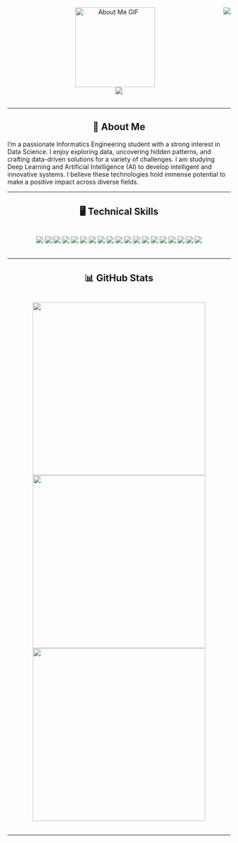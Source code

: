 <img align="right" src="https://visitor-badge.laobi.icu/badge?page_id=ranggaperrr.ranggaperrr" />
<div align="center"> 
  <img src="https://github.com/7oSkaaa/7oSkaaa/blob/main/Images/about_me.gif?raw=true" alt="About Me GIF" width="180px">
</div>
<div align="center"> 
  <a herf="https://git.io/typing-svg">
    <img src="https://readme-typing-svg.herokuapp.com/?font=Righteous&size=35&center=true&vCenter=true&width=500&height=70&duration=4000&lines=Hi+There!+👋;+I'm+Rangga+Permana+Putra!;" />
</div>
<br/>
<hr/>
<h2 align="center"> 💫 About Me </h2>
    I’m a passionate Informatics Engineering student with a strong interest in Data Science. I enjoy exploring data, uncovering hidden patterns, and crafting data-driven solutions for a variety of challenges.
I am studying Deep Learning and Artificial Intelligence (AI) to develop intelligent and innovative systems. I believe these technologies hold immense potential to make a positive impact across diverse fields.
 <hr/>
<h2 align="center"> 🖥️ Technical Skills  </h2>
<br/>
<div align="center">
    <img src="https://img.shields.io/badge/JavaScript-323330?style=for-the-badge&logo=javascript&logoColor=F7DF1E"/>
    <img src="https://img.shields.io/badge/Python-FFD43B?style=for-the-badge&logo=python&logoColor=blue" />
    <img src="https://img.shields.io/badge/Numpy-777BB4?style=for-the-badge&logo=numpy&logoColor=white" />
    <img src="https://img.shields.io/badge/Pandas-2C2D72?style=for-the-badge&logo=pandas&logoColor=white" />
    <img src="https://img.shields.io/badge/scikit_learn-F7931E?style=for-the-badge&logo=scikit-learn&logoColor=white" />
    <img src="https://img.shields.io/badge/SciPy-654FF0?style=for-the-badge&logo=SciPy&logoColor=white" />
    <img src="https://img.shields.io/badge/PyTorch-EE4C2C?style=for-the-badge&logo=pytorch&logoColor=white"/>
    <img src="https://img.shields.io/badge/Keras-FF0000?style=for-the-badge&logo=keras&logoColor=white"/>
    <img src="https://img.shields.io/badge/TensorFlow-FF6F00?style=for-the-badge&logo=TensorFlow&logoColor=white"/>
    <img src="https://img.shields.io/badge/langchain-1C3C3C?style=for-the-badge&logo=langchain&logoColor=white"/>
    <img src="https://img.shields.io/badge/-HuggingFace-FDEE21?style=for-the-badge&logo=HuggingFace&logoColor=black"/>
    <img src="https://img.shields.io/badge/Weights_&_Biases-FFBE00?style=for-the-badge&logo=WeightsAndBiases&logoColor=white"/>
    <img src="https://img.shields.io/badge/Streamlit-FF4B4B?style=for-the-badge&logo=Streamlit&logoColor=white" />
    <img src="https://img.shields.io/badge/VSCode-0078D4?style=for-the-badge&logo=visual%20studio%20code&logoColor=white"/>
    <img src="https://img.shields.io/badge/Colab-F9AB00?style=for-the-badge&logo=googlecolab&color=525252"/>
    <img src="https://img.shields.io/badge/MySQL-005C84?style=for-the-badge&logo=mysql&logoColor=white"/>
    <img src="https://img.shields.io/badge/conda-342B029.svg?&style=for-the-badge&logo=anaconda&logoColor=white"/>
    <img src="https://img.shields.io/badge/Docker-2CA5E0?style=for-the-badge&logo=docker&logoColor=white"/>
    <img src="https://img.shields.io/badge/json-5E5C5C?style=for-the-badge&logo=json&logoColor=white"/>
</div>
<br/>
<hr/>
<h2 align="center"> 📊 GitHub Stats </h2>
<br>
<div align=center>
  <img width=390 src="https://github-readme-stats.vercel.app/api?username=myahezz&show_icons=true&theme=react"/>
  <img width=390 src="https://github-readme-streak-stats.herokuapp.com/?user=myahezz&theme=react&hide_border=false" />
  <img width=390 align="center" src="https://github-readme-stats.vercel.app/api/top-langs/?username=myahezz&layout=compact&theme=react"/>
</div>
<br/>
<hr/>
